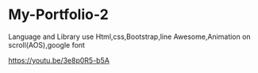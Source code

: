 # My-Portfolio-2

Language and Library use
Html,css,Bootstrap,line Awesome,Animation on scroll(AOS),google font


https://youtu.be/3e8p0R5-b5A
